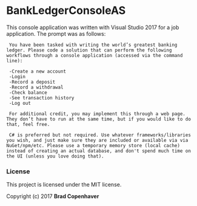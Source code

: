 # BankLedgerConsoleAS

This console application was written with Visual Studio 2017 for a job application. The prompt was as follows:

     You have been tasked with writing the world’s greatest banking ledger. Please code a solution that can perform the following workflows through a console application (accessed via the command line):

     -Create a new account
     -Login
     -Record a deposit
     -Record a withdrawal
     -Check balance
     -See transaction history
     -Log out

     For additional credit, you may implement this through a web page. They don’t have to run at the same time, but if you would like to do that, feel free.

     C# is preferred but not required. Use whatever frameworks/libraries you wish, and just make sure they are included or available via via NuGet/npm/etc. Please use a temporary memory store (local cache) instead of creating an actual database, and don't spend much time on the UI (unless you love doing that).

### License

This project is licensed under the MIT license.

Copyright (c) 2017 **Brad Copenhaver**
